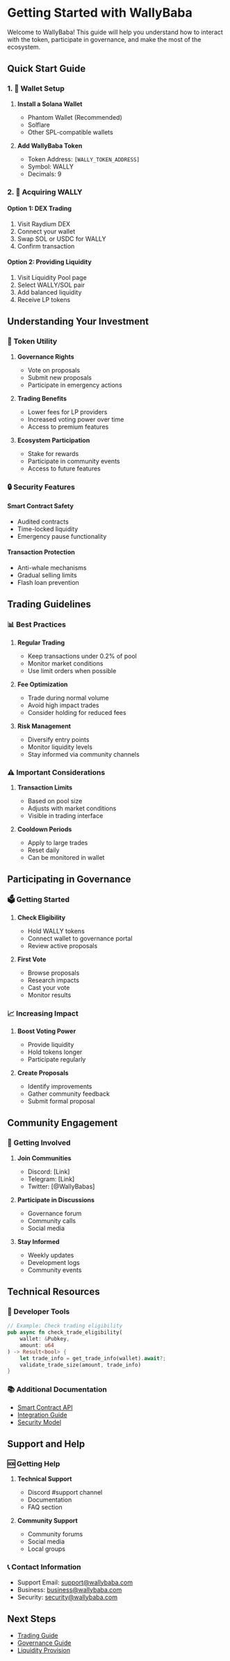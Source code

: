 # Getting Started with WallyBaba

Welcome to WallyBaba! This guide will help you understand how to interact with the token, participate in governance, and make the most of the ecosystem.

## Quick Start Guide

### 1. 🦊 Wallet Setup
1. **Install a Solana Wallet**
   - Phantom Wallet (Recommended)
   - Solflare
   - Other SPL-compatible wallets

2. **Add WallyBaba Token**
   - Token Address: `[WALLY_TOKEN_ADDRESS]`
   - Symbol: WALLY
   - Decimals: 9

### 2. 💱 Acquiring WALLY

#### Option 1: DEX Trading
1. Visit Raydium DEX
2. Connect your wallet
3. Swap SOL or USDC for WALLY
4. Confirm transaction

#### Option 2: Providing Liquidity
1. Visit Liquidity Pool page
2. Select WALLY/SOL pair
3. Add balanced liquidity
4. Receive LP tokens

## Understanding Your Investment

### 💎 Token Utility
1. **Governance Rights**
   - Vote on proposals
   - Submit new proposals
   - Participate in emergency actions

2. **Trading Benefits**
   - Lower fees for LP providers
   - Increased voting power over time
   - Access to premium features

3. **Ecosystem Participation**
   - Stake for rewards
   - Participate in community events
   - Access to future features

### 🔒 Security Features

#### Smart Contract Safety
- Audited contracts
- Time-locked liquidity
- Emergency pause functionality

#### Transaction Protection
- Anti-whale mechanisms
- Gradual selling limits
- Flash loan prevention

## Trading Guidelines

### 📊 Best Practices

1. **Regular Trading**
   - Keep transactions under 0.2% of pool
   - Monitor market conditions
   - Use limit orders when possible

2. **Fee Optimization**
   - Trade during normal volume
   - Avoid high impact trades
   - Consider holding for reduced fees

3. **Risk Management**
   - Diversify entry points
   - Monitor liquidity levels
   - Stay informed via community channels

### ⚠️ Important Considerations

1. **Transaction Limits**
   - Based on pool size
   - Adjusts with market conditions
   - Visible in trading interface

2. **Cooldown Periods**
   - Apply to large trades
   - Reset daily
   - Can be monitored in wallet

## Participating in Governance

### 🗳️ Getting Started

1. **Check Eligibility**
   - Hold WALLY tokens
   - Connect wallet to governance portal
   - Review active proposals

2. **First Vote**
   - Browse proposals
   - Research impacts
   - Cast your vote
   - Monitor results

### 📈 Increasing Impact

1. **Boost Voting Power**
   - Provide liquidity
   - Hold tokens longer
   - Participate regularly

2. **Create Proposals**
   - Identify improvements
   - Gather community feedback
   - Submit formal proposal

## Community Engagement

### 🤝 Getting Involved

1. **Join Communities**
   - Discord: [Link]
   - Telegram: [Link]
   - Twitter: [@WallyBabas]

2. **Participate in Discussions**
   - Governance forum
   - Community calls
   - Social media

3. **Stay Informed**
   - Weekly updates
   - Development logs
   - Community events

## Technical Resources

### 🔧 Developer Tools

```rust
// Example: Check trading eligibility
pub async fn check_trade_eligibility(
    wallet: &Pubkey,
    amount: u64
) -> Result<bool> {
    let trade_info = get_trade_info(wallet).await?;
    validate_trade_size(amount, trade_info)
}
```

### 📚 Additional Documentation
- [Smart Contract API](../technical/api.md)
- [Integration Guide](../technical/integration.md)
- [Security Model](../security/model.md)

## Support and Help

### 🆘 Getting Help

1. **Technical Support**
   - Discord #support channel
   - Documentation
   - FAQ section

2. **Community Support**
   - Community forums
   - Social media
   - Local groups

### 📞 Contact Information
- Support Email: support@wallybaba.com
- Business: business@wallybaba.com
- Security: security@wallybaba.com

## Next Steps
- [Trading Guide](trading.md)
- [Governance Guide](governance-participation.md)
- [Liquidity Provision](liquidity.md) 